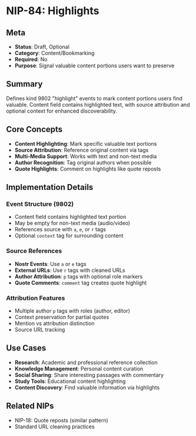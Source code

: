 # NIP-84: Highlights

## Meta
- **Status**: Draft, Optional
- **Category**: Content/Bookmarking
- **Required**: No
- **Purpose**: Signal valuable content portions users want to preserve

## Summary
Defines kind 9802 "highlight" events to mark content portions users find valuable. Content field contains highlighted text, with source attribution and optional context for enhanced discoverability.

## Core Concepts
- **Content Highlighting**: Mark specific valuable text portions
- **Source Attribution**: Reference original content via tags
- **Multi-Media Support**: Works with text and non-text media
- **Author Recognition**: Tag original authors when possible
- **Quote Highlights**: Comment on highlights like quote reposts

## Implementation Details
### Event Structure (9802)
- Content field contains highlighted text portion
- May be empty for non-text media (audio/video)
- References source with `a`, `e`, or `r` tags
- Optional `context` tag for surrounding content

### Source References
- **Nostr Events**: Use `a` or `e` tags
- **External URLs**: Use `r` tags with cleaned URLs
- **Author Attribution**: `p` tags with optional role markers
- **Quote Comments**: `comment` tag creates quote highlight

### Attribution Features
- Multiple author `p` tags with roles (author, editor)
- Context preservation for partial quotes
- Mention vs attribution distinction
- Source URL tracking

## Use Cases
- **Research**: Academic and professional reference collection
- **Knowledge Management**: Personal content curation
- **Social Sharing**: Share interesting passages with commentary
- **Study Tools**: Educational content highlighting
- **Content Discovery**: Find valuable information via highlights

## Related NIPs
- NIP-18: Quote reposts (similar pattern)
- Standard URL cleaning practices 